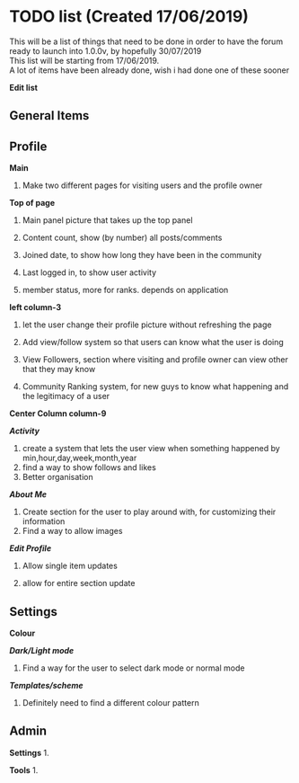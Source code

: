 TODO list (Created 17/06/2019)
===
This will be a list of things that need to be done in
order to have the forum ready to launch into 1.0.0v, 
by hopefully 30/07/2019
<br>
This list will be starting from 17/06/2019.
<br>
A lot of items have been already done, wish i had done
one of these sooner

**Edit list**

General Items
---

Profile
---

**Main**
1. Make two different pages for visiting users and the
   profile owner

**Top of page**
1.  Main panel picture that takes up the top panel

2.  Content count, show (by number) all posts/comments

3.  Joined date, to show how long they have been in the 
    community
    
4. Last logged in, to show user activity

5.  member status, more for ranks. depends on application

**left column-3**
1.  let the user change their profile picture 
    without refreshing the page

2.  Add view/follow system so that users can know what
    the user is doing

3.  View Followers, section where visiting and profile
    owner can view other that they may know
    
4.  Community Ranking system, for new guys to know what
    happening and the legitimacy of a user

**Center Column column-9**

***Activity***
1. create a system that lets the user view when 
   something happened by min,hour,day,week,month,year
2. find a way to show follows and likes
3. Better organisation

***About Me***
1. Create section for the user to play around with,
   for customizing their information
2. Find a way to allow images

***Edit Profile***
1. Allow single item updates

2. allow for entire section update

Settings
---
**Colour**

***Dark/Light mode***
1. Find a way for the user to select dark mode or normal mode

***Templates/scheme***
1. Definitely need to find a different colour pattern

Admin
---
**Settings**
1. 

**Tools**
1. 